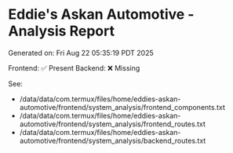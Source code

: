 # Eddie's Askan Automotive - Analysis Report
Generated on: Fri Aug 22 05:35:19 PDT 2025

Frontend: ✅ Present
Backend:  ❌ Missing

See:
- /data/data/com.termux/files/home/eddies-askan-automotive/frontend/system_analysis/frontend_components.txt
- /data/data/com.termux/files/home/eddies-askan-automotive/frontend/system_analysis/frontend_routes.txt
- /data/data/com.termux/files/home/eddies-askan-automotive/frontend/system_analysis/backend_routes.txt
